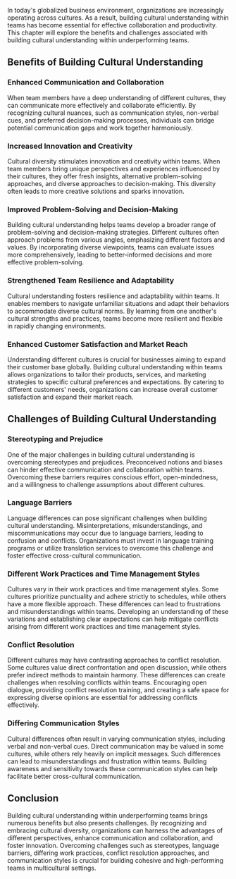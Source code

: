
In today's globalized business environment, organizations are increasingly operating across cultures. As a result, building cultural understanding within teams has become essential for effective collaboration and productivity. This chapter will explore the benefits and challenges associated with building cultural understanding within underperforming teams.

## Benefits of Building Cultural Understanding

### Enhanced Communication and Collaboration

When team members have a deep understanding of different cultures, they can communicate more effectively and collaborate efficiently. By recognizing cultural nuances, such as communication styles, non-verbal cues, and preferred decision-making processes, individuals can bridge potential communication gaps and work together harmoniously.

### Increased Innovation and Creativity

Cultural diversity stimulates innovation and creativity within teams. When team members bring unique perspectives and experiences influenced by their cultures, they offer fresh insights, alternative problem-solving approaches, and diverse approaches to decision-making. This diversity often leads to more creative solutions and sparks innovation.

### Improved Problem-Solving and Decision-Making

Building cultural understanding helps teams develop a broader range of problem-solving and decision-making strategies. Different cultures often approach problems from various angles, emphasizing different factors and values. By incorporating diverse viewpoints, teams can evaluate issues more comprehensively, leading to better-informed decisions and more effective problem-solving.

### Strengthened Team Resilience and Adaptability

Cultural understanding fosters resilience and adaptability within teams. It enables members to navigate unfamiliar situations and adapt their behaviors to accommodate diverse cultural norms. By learning from one another's cultural strengths and practices, teams become more resilient and flexible in rapidly changing environments.

### Enhanced Customer Satisfaction and Market Reach

Understanding different cultures is crucial for businesses aiming to expand their customer base globally. Building cultural understanding within teams allows organizations to tailor their products, services, and marketing strategies to specific cultural preferences and expectations. By catering to different customers' needs, organizations can increase overall customer satisfaction and expand their market reach.

## Challenges of Building Cultural Understanding

### Stereotyping and Prejudice

One of the major challenges in building cultural understanding is overcoming stereotypes and prejudices. Preconceived notions and biases can hinder effective communication and collaboration within teams. Overcoming these barriers requires conscious effort, open-mindedness, and a willingness to challenge assumptions about different cultures.

### Language Barriers

Language differences can pose significant challenges when building cultural understanding. Misinterpretations, misunderstandings, and miscommunications may occur due to language barriers, leading to confusion and conflicts. Organizations must invest in language training programs or utilize translation services to overcome this challenge and foster effective cross-cultural communication.

### Different Work Practices and Time Management Styles

Cultures vary in their work practices and time management styles. Some cultures prioritize punctuality and adhere strictly to schedules, while others have a more flexible approach. These differences can lead to frustrations and misunderstandings within teams. Developing an understanding of these variations and establishing clear expectations can help mitigate conflicts arising from different work practices and time management styles.

### Conflict Resolution

Different cultures may have contrasting approaches to conflict resolution. Some cultures value direct confrontation and open discussion, while others prefer indirect methods to maintain harmony. These differences can create challenges when resolving conflicts within teams. Encouraging open dialogue, providing conflict resolution training, and creating a safe space for expressing diverse opinions are essential for addressing conflicts effectively.

### Differing Communication Styles

Cultural differences often result in varying communication styles, including verbal and non-verbal cues. Direct communication may be valued in some cultures, while others rely heavily on implicit messages. Such differences can lead to misunderstandings and frustration within teams. Building awareness and sensitivity towards these communication styles can help facilitate better cross-cultural communication.

## Conclusion

Building cultural understanding within underperforming teams brings numerous benefits but also presents challenges. By recognizing and embracing cultural diversity, organizations can harness the advantages of different perspectives, enhance communication and collaboration, and foster innovation. Overcoming challenges such as stereotypes, language barriers, differing work practices, conflict resolution approaches, and communication styles is crucial for building cohesive and high-performing teams in multicultural settings.
